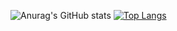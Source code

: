 ![Anurag's GitHub stats](https://github-readme-stats.vercel.app/api?username=LongYinStudio&show_icons=true)
[![Top Langs](https://github-readme-stats.vercel.app/api/top-langs/?username=LongYinStudio)](https://github.com/anuraghazra/github-readme-stats)
